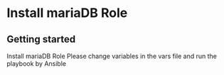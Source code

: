 # Install mariaDB Role



## Getting started
Install mariaDB Role
Please change variables in the vars file and run the playbook by Ansible

